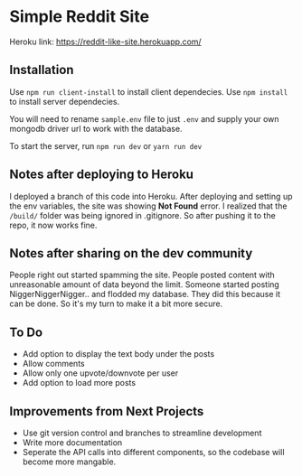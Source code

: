 # Simple Reddit Site

Heroku link: https://reddit-like-site.herokuapp.com/

## Installation

Use `npm run client-install` to install client dependecies.
Use `npm install` to install server dependecies.

You will need to rename `sample.env` file to just `.env` and supply your own mongodb driver url to work with the database.

To start the server, run `npm run dev` or `yarn run dev`

## Notes after deploying to Heroku

I deployed a branch of this code into Heroku. After deploying and setting up the env variables, the site was showing **Not Found** error. I realized that the `/build/` folder was being ignored in .gitignore. So after pushing it to the repo, it now works fine.

## Notes after sharing on the dev community

People right out started spamming the site. People posted content with unreasonable amount of data beyond the limit. Someone started posting NiggerNiggerNigger.. and flodded my database. They did this because it can be done. So it's my turn to make it a bit more secure.

## To Do

- Add option to display the text body under the posts
- Allow comments
- Allow only one upvote/downvote per user
- Add option to load more posts

## Improvements from Next Projects

- Use git version control and branches to streamline development
- Write more documentation
- Seperate the API calls into different components, so the codebase will become more mangable.
